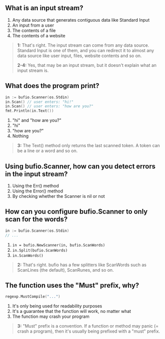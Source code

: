 ## What is an input stream?
1. Any data source that generates contiguous data like Standard Input 
2. An input from a user
3. The contents of a file
4. The contents of a website

> **1:** That's right. The input stream can come from any data source. Standard Input is one of them, and you can redirect it to almost any data source like user input, files, website contents and so on.
>
> **2-4:** Yes, that may be an input stream, but it doesn't explain what an input stream is.
>


## What does the program print?
```go
in := bufio.Scanner(os.Stdin)
in.Scan() // user enters: "hi!"
in.Scan() // user enters: "how are you?"
fmt.Println(in.Text())
```
1. "hi" and "how are you?"
2. "hi"
3. "how are you?" 
4. Nothing

> **3:** The Text() method only returns the last scanned token. A token can be a line or a word and so on.
>


## Using bufio.Scanner, how can you detect errors in the input stream?
1. Using the Err() method 
2. Using the Error() method
3. By checking whether the Scanner is nil or not


## How can you configure bufio.Scanner to only scan for the words?
```go
in := bufio.Scanner(os.Stdin)
// ...
```
1. `in = bufio.NewScanner(in, bufio.ScanWords)`
2. `in.Split(bufio.ScanWords)` 
3. `in.ScanWords()`

> **2:** That's right. bufio has a few splitters like ScanWords such as ScanLines (the default), ScanRunes, and so on.
>


## The function uses the "Must" prefix, why?
```go
regexp.MustCompile("...")
```
1. It's only being used for readability purposes
2. It's a guarantee that the function will work, no matter what
3. The function may crash your program 

> **3:** "Must" prefix is a convention. If a function or method may panic (= crash a program), then it's usually being prefixed with a "must" prefix.
>